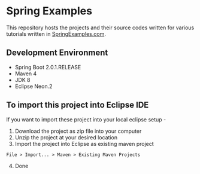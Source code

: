 # Spring Examples

This repository hosts the projects and their source codes written for various tutorials written in [SpringExamples.com](https://springexamples.com/).

## Development Environment

* Spring Boot 2.0.1.RELEASE
* Maven 4
* JDK 8
* Eclipse Neon.2

## To import this project into Eclipse IDE

If you want to import these project into your local eclipse setup - 

1. Download the project as zip file into your computer
2. Unzip the project at your desired location
3. Import the project into Eclipse as existing maven project

```
File > Import... > Maven > Existing Maven Projects
```

4. Done